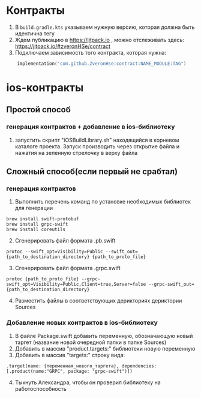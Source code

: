 # Контракты 
1. В `build.gradle.kts` указываем нужную версию, которая должна быть идентична тегу
2. Ждем публикацию в https://jitpack.io , можно отслеживать здесь: https://jitpack.io/#zveronHSe/contract
3. Подключаем зависимость того контракта, которая нужна: 
```kotlin
    implementation("com.github.ZveronHse:contract:NAME_MODULE:TAG")
```

# ios-контракты
## Простой способ
### генерация контрактов + добавление в ios-библиотеку
1. запустить скрипт "iOSBuildLibrary.sh" находящийся в корневом каталоге проекта. 
Запуск производить через открытие файла и нажатия на зеленную стрелочку в верху файла

## Сложный способ(если первый не срабтал)
### генерация контрактов
1. Выполнить перечень команд по установке необходимых библиотек для генерации
```
brew install swift-protobuf
brew install grpc-swift
brew install coreutils
```
2. Сгенерировать файл формата .pb.swift
```
protoc --swift_opt=Visibility=Public --swift_out={path_to_destination_directory} {path_to_proto_file}
```
3. Сгенерировать файл формата .grpc.swift
```
protoc {path_to_proto_file} --grpc-swift_opt=Visibility=Public,Client=true,Server=false --grpc-swift_out={path_to_destination_directory}  
```
4. Разместить файлы в соответствующих дерикториях дериктории Sources

### Добавление новых контрактов в ios-библиотеку
1. В файле Package.swift добавить переменную, обозначающую новый таргет (название новой очередной папки в папке Sources)
2. Добавить в массив "product.targets:" библиотеки новую переменную
3. Добавить в массив "targets:" строку вида: 
```
.target(name: {переменная_нового_таргета}, dependencies: [.product(name:"GRPC", package: "grpc-swift")])
```
4. Тыкнуть Александра, чтобы он проверил библиотеку на работоспособность